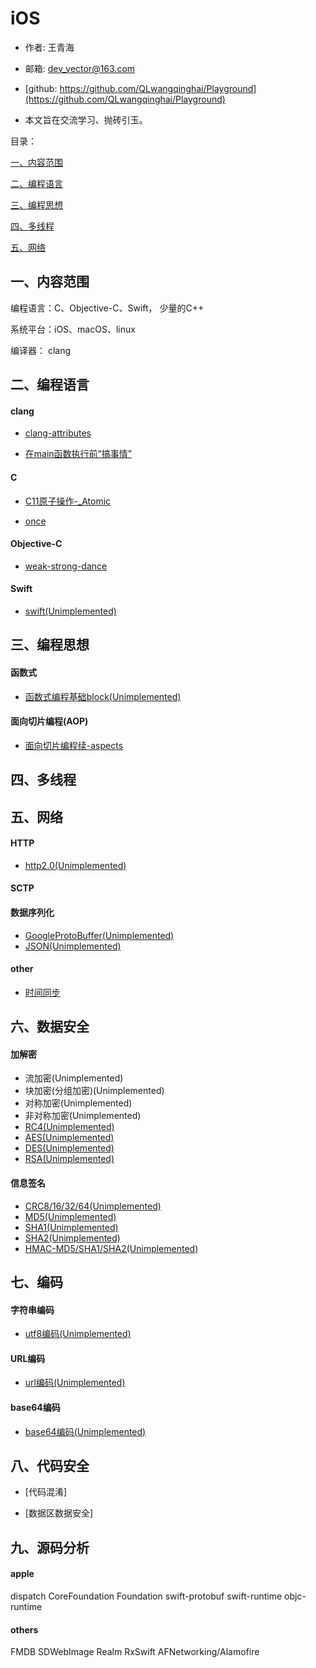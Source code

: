 # iOS

- 作者: 王青海

- 邮箱: dev_vector@163.com

- [github: https://github.com/QLwangqinghai/Playground](https://github.com/QLwangqinghai/Playground) 

- 本文旨在交流学习、抛砖引玉。

目录： 

[一、内容范围](#1)

[二、编程语言](#2)

[三、编程思想](#3)

[四、多线程](#4)

[五、网络](#5)


<h2 id='1'> 一、内容范围 </h2>

编程语言：C、Objective-C、Swift， 少量的C++

系统平台：iOS、macOS、linux

编译器： clang

<h2 id='2'> 二、编程语言 </h2>

<h4 id='2.1'> clang </h4>

- [clang-attributes](https://github.com/QLwangqinghai/Playground/tree/master/resources/md/clang/clang-attributes.md)

- [在main函数执行前“搞事情”](https://github.com/QLwangqinghai/Playground/tree/master/resources/md/dosomething-before-main.md)


<h4 id='2.2'> C </h4>

- [C11原子操作-_Atomic](https://github.com/QLwangqinghai/Playground/tree/master/resources/md/C11atomic.md)

- [once](https://github.com/QLwangqinghai/Playground/tree/master/resources/md/once.md)


<h4 id='2.3'> Objective-C </h4>

- [weak-strong-dance](https://github.com/QLwangqinghai/Playground/tree/master/resources/md/weak-strong-dance.md)

<h4 id='2.4'> Swift </h4>

- [swift(Unimplemented)](https://github.com/QLwangqinghai/Swift)

<h2 id='3'> 三、编程思想 </h2>

<h4 id='3.1'> 函数式 </h4>

- [函数式编程基础block(Unimplemented)](https://github.com/QLwangqinghai/Playground/tree/master/resources/md/block.md)

<h4 id='3.2'> 面向切片编程(AOP) </h4>

- [面向切片编程续-aspects](https://github.com/QLwangqinghai/Playground/tree/master/resources/md/aspects.md)


<h2 id='4'> 四、多线程 </h2>

<h2 id='5'> 五、网络 </h2>

<h4 id='5.1'> HTTP </h4>

- [http2.0(Unimplemented)](https://github.com/QLwangqinghai/Playground/tree/master/resources/md/http2.md)

<h4 id='5.2'> SCTP </h4>

<h4 id='5.3'> 数据序列化 </h4>

- [GoogleProtoBuffer(Unimplemented)](https://github.com/QLwangqinghai/Playground/tree/master/resources/md/http2.md)
- [JSON(Unimplemented)](https://github.com/QLwangqinghai/Playground/tree/master/resources/md/http2.md)

<h4 id='5.4'> other </h4>

- [时间同步](https://github.com/QLwangqinghai/Playground/tree/master/resources/md/net/时间同步.md)

<h2 id='6'> 六、数据安全 </h2>

<h4 id='6.1'> 加解密 </h4>

- 流加密(Unimplemented)
- 块加密(分组加密)(Unimplemented)
- 对称加密(Unimplemented)
- 非对称加密(Unimplemented)
- [RC4(Unimplemented)](https://github.com/QLwangqinghai/Playground/tree/master/resources/md/crypt/)
- [AES(Unimplemented)](https://github.com/QLwangqinghai/Playground/tree/master/resources/md/crypt/)
- [DES(Unimplemented)](https://github.com/QLwangqinghai/Playground/tree/master/resources/md/crypt/)
- [RSA(Unimplemented)](https://github.com/QLwangqinghai/Playground/tree/master/resources/md/crypt/)

<h4 id='6.2'> 信息签名 </h4>

- [CRC8/16/32/64(Unimplemented)](https://github.com/QLwangqinghai/Playground/tree/master/resources/md/sign/)
- [MD5(Unimplemented)](https://github.com/QLwangqinghai/Playground/tree/master/resources/md/sign/)
- [SHA1(Unimplemented)](https://github.com/QLwangqinghai/Playground/tree/master/resources/md/sign/)
- [SHA2(Unimplemented)](https://github.com/QLwangqinghai/Playground/tree/master/resources/md/sign/)
- [HMAC-MD5/SHA1/SHA2(Unimplemented)](https://github.com/QLwangqinghai/Playground/tree/master/resources/md/sign/)

<h2 id='7'> 七、编码 </h2>

<h4 id='7.1'> 字符串编码 </h4>

- [utf8编码(Unimplemented)](https://github.com/QLwangqinghai/Playground/tree/master/resources/md/code/utf8编码.md)

<h4 id='7.2'> URL编码 </h4>

- [url编码(Unimplemented)](https://github.com/QLwangqinghai/Playground/tree/master/resources/md/code/url编码.md)

<h4 id='7.3'> base64编码 </h4>

- [base64编码(Unimplemented)](https://github.com/QLwangqinghai/Playground/tree/master/resources/md/code/base64编码.md)

<h2 id='7'> 八、代码安全 </h2>

- [代码混淆]

- [数据区数据安全]


<h2 id='9'> 九、源码分析 </h2>

<h4 id='9.1'> apple </h4>

dispatch
CoreFoundation
Foundation
swift-protobuf
swift-runtime
objc-runtime

<h4 id='9.2'> others </h4>

FMDB
SDWebImage
Realm
RxSwift
AFNetworking/Alamofire


